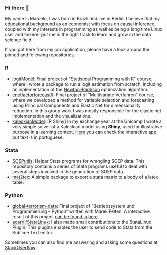 ### Hi there 👋

My name is Marcelo, I was born in Brazil and live in Berlin. I believe that my educational background as an economist with focus on causal inference, coupled with my interests in programming as well as being a long time Linux user and tinkerer put me in the right track to learn and grow in the data science field. 

If you got here from my job application, please have a look around the pinned and following repositories. 

### R

- [logitModel](https://github.com/avila/logitModel): Final project of "Statistical Programming with R" course, where I wrote a package to run a logit estimation from scratch, including an inplementation of the [Newton–Raphson](https://en.wikipedia.org/wiki/Newton%27s_method) optimization algorithm.
- [enetfactorforecastR](https://github.com/avila/enetfactorforecastR): Final project of “Multivariate Verfahren” course, where we developed a method for variable selection and forecasting using Principal Components and Elastic Net for dimensionality reduction. In this group work I was mostly responsible for the elastic net implementation and the visualizations.
- [kaleckianModel](https://github.com/avila/kaleckianModel): [R Shiny] In my exchange year at the Unicamp I wrote a very simple solver of a Kaleckian model using **Shiny**, used for illustrative purpose in a learning context. [Here](https://mavila.shinyapps.io/Kalecki/) you can check the interactive app, but text is in portuguese. 


### Stata

- [SOEPutils](https://github.com/avila/SOEPutils/): Helper Stata programs for wrangling SOEP data. This repository contains a series of Stata programs useful to deal with several steps involved in the generation of SOEP data.
- [mat2tex](https://github.com/avila/mat2tex): A simple package to export a stata matrix to a body of a latex table.


### Python

- [global-terrorism-data](https://github.com/avila/global-terrorism-data): Final project of “Betriebssystem und Programmierung – Python” written with Marek Felten. A interactive result of this project [can be found in here](https://avila.github.io/py/map_europe.html).
- [acarril/StataLinux](https://github.com/acarril/StataLinux/pulls?q=is%3Apr+author%3Aavila): I also made small contributions to the StataLinux Plugin. This plugins enables the user to send code to Stata from the Sublime Text editor. 


Sometimes you can also find me answering and asking some questions at [StackOverflow](https://stackoverflow.com/users/8237186). 
